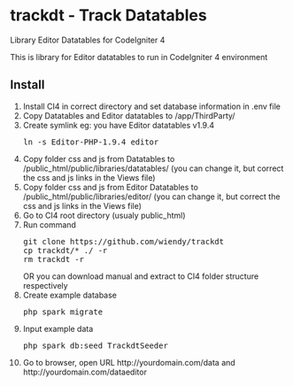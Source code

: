# trackdt - Track Datatables
Library Editor Datatables for CodeIgniter 4

This is library for Editor datatables to run in CodeIgniter 4 environment

<h2>Install</h2>
<ol>
  <li>Install CI4 in correct directory and set database information in .env file</li>
  <li>Copy Datatables and Editor datatables to /app/ThirdParty/</li>
  <li>Create symlink eg: you have Editor datatables v1.9.4<pre>ln -s Editor-PHP-1.9.4 editor</pre></li>
  <li>Copy folder css and js from Datatables to /public_html/public/libraries/datatables/ (you can change it, 
    but correct the css and js links in the Views file)</li>
  <li>Copy folder css and js from Editor Datatables to /public_html/public/libraries/editor/ (you can change it, 
    but correct the css and js links in the Views file)</li>
  <li>Go to CI4 root directory (usualy public_html)</li>
  <li>Run command <pre>git clone https://github.com/wiendy/trackdt<br>cp trackdt/* ./ -r<br>rm trackdt -r</pre> 
    OR you can download manual and extract to CI4 folder structure respectively</li>
  <li>Create example database <pre>php spark migrate</pre></li>
  <li>Input example data <pre>php spark db:seed TrackdtSeeder</pre></li>
  <li>Go to browser, open URL http://yourdomain.com/data and http://yourdomain.com/dataeditor</li>
</ol>
